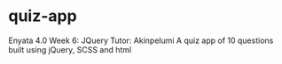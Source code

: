 # quiz-app
Enyata 4.0 Week 6: JQuery
Tutor: Akinpelumi
A quiz app of 10 questions built using jQuery, SCSS and  html
